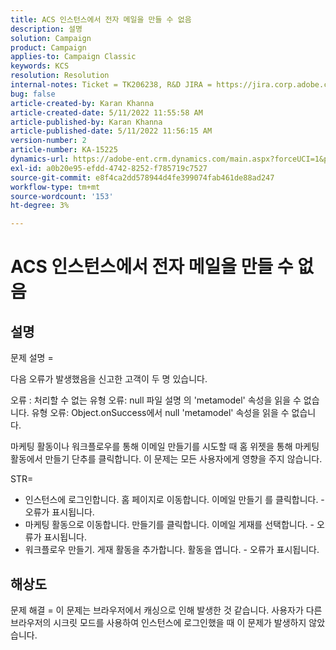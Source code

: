 ```yaml
---
title: ACS 인스턴스에서 전자 메일을 만들 수 없음
description: 설명
solution: Campaign
product: Campaign
applies-to: Campaign Classic
keywords: KCS
resolution: Resolution
internal-notes: Ticket = TK206238, R&D JIRA = https://jira.corp.adobe.com/browse/CAMP-39887
bug: false
article-created-by: Karan Khanna
article-created-date: 5/11/2022 11:55:58 AM
article-published-by: Karan Khanna
article-published-date: 5/11/2022 11:56:15 AM
version-number: 2
article-number: KA-15225
dynamics-url: https://adobe-ent.crm.dynamics.com/main.aspx?forceUCI=1&pagetype=entityrecord&etn=knowledgearticle&id=61b7974e-21d1-ec11-a7b5-00224809c556
exl-id: a0b20e95-efdd-4742-8252-f785719c7527
source-git-commit: e8f4ca2dd578944d4fe399074fab461de88ad247
workflow-type: tm+mt
source-wordcount: '153'
ht-degree: 3%

---
```


# ACS 인스턴스에서 전자 메일을 만들 수 없음

## 설명


문제 설명 =

다음 오류가 발생했음을 신고한 고객이 두 명 있습니다.

오류 : 처리할 수 없는 유형 오류: null 파일 설명 의 &#39;metamodel&#39; 속성을 읽을 수 없습니다. 유형 오류: Object.onSuccess에서 null &#39;metamodel&#39; 속성을 읽을 수 없습니다.

마케팅 활동이나 워크플로우를 통해 이메일 만들기를 시도할 때 홈 위젯을 통해 마케팅 활동에서 만들기 단추를 클릭합니다.
이 문제는 모든 사용자에게 영향을 주지 않습니다.



STR=

- 인스턴스에 로그인합니다. 홈 페이지로 이동합니다. 이메일 만들기 를 클릭합니다. - 오류가 표시됩니다.
- 마케팅 활동으로 이동합니다. 만들기를 클릭합니다. 이메일 게재를 선택합니다. - 오류가 표시됩니다.
- 워크플로우 만들기. 게재 활동을 추가합니다. 활동을 엽니다. - 오류가 표시됩니다.



## 해상도


문제 해결 = 이 문제는 브라우저에서 캐싱으로 인해 발생한 것 같습니다. 사용자가 다른 브라우저의 시크릿 모드를 사용하여 인스턴스에 로그인했을 때 이 문제가 발생하지 않았습니다.
